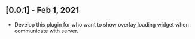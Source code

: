 ## [0.0.1] - Feb 1, 2021

* Develop this plugin for who want to show overlay loading widget when communicate with server.

